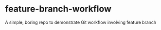 # feature-branch-workflow

A simple, boring repo to demonstrate Git workflow involving feature branch
